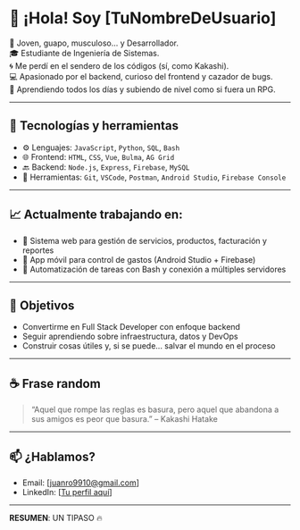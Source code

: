 # 👋 ¡Hola! Soy [TuNombreDeUsuario]

💪 Joven, guapo, musculoso... y Desarrollador.  
🎓 Estudiante de Ingeniería de Sistemas.  
🌀 Me perdí en el sendero de los códigos (sí, como Kakashi).  
💻 Apasionado por el backend, curioso del frontend y cazador de bugs.  
🧠 Aprendiendo todos los días y subiendo de nivel como si fuera un RPG.

---

## 🧰 Tecnologías y herramientas

- ⚙️ Lenguajes: `JavaScript`, `Python`, `SQL`, `Bash`
- 🌐 Frontend: `HTML`, `CSS`, `Vue`, `Bulma`, `AG Grid`
- 🔙 Backend: `Node.js`, `Express`, `Firebase`, `MySQL`
- 🔧 Herramientas: `Git`, `VSCode`, `Postman`, `Android Studio`, `Firebase Console`

---

## 📈 Actualmente trabajando en:

- 🧾 Sistema web para gestión de servicios, productos, facturación y reportes
- 📱 App móvil para control de gastos (Android Studio + Firebase)
- 🧪 Automatización de tareas con Bash y conexión a múltiples servidores

---

## 🚀 Objetivos

- Convertirme en Full Stack Developer con enfoque backend  
- Seguir aprendiendo sobre infraestructura, datos y DevOps  
- Construir cosas útiles y, si se puede... salvar el mundo en el proceso

---

## ☕ Frase random

> “Aquel que rompe las reglas es basura, pero aquel que abandona a sus amigos es peor que basura.” – Kakashi Hatake

---

## 📫 ¿Hablamos?

- Email: [juanro9910@gmail.com]  
- LinkedIn: [[Tu perfil aquí](https://www.linkedin.com/in/juan-de-dios-rojas-ni%C3%B1o-806148206/)]  

---

**RESUMEN**: UN TIPASO 🔥
